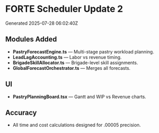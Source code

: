 # FORTE Scheduler Update 2
Generated 2025-07-28 06:02:40Z

## Modules Added
- **PastryForecastEngine.ts** — Multi-stage pastry workload planning.
- **LeadLagAccounting.ts** — Labor vs revenue timing.
- **BrigadeSkillAllocator.ts** — Brigade-level skill assignments.
- **GlobalForecastOrchestrator.ts** — Merges all forecasts.

## UI
- **PastryPlanningBoard.tsx** — Gantt and WIP vs Revenue charts.

## Accuracy
- All time and cost calculations designed for .00005 precision.
